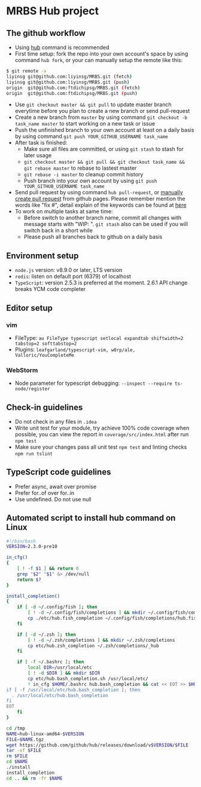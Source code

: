 # MRBS Hub project
## The github workflow
* Using [hub](https://hub.github.com) command is recommended
* First time setup: fork the repo into your own account's space by using command ```hub fork```, or your can manually setup the remote like this:
```sh
$ git remote -v
liyinsg git@github.com:liyinsg/MRBS.git (fetch)
liyinsg git@github.com:liyinsg/MRBS.git (push)
origin  git@github.com:ftdichipsg/MRBS.git (fetch)
origin  git@github.com:ftdichipsg/MRBS.git (push)

```
* Use `git checkout master && git pull` to update master branch everytime before you plan to create a new branch or send pull-request
* Create a new branch from `master` by using command `git checkout -b task_name master` to start working on a new task or issue
* Push the unfinished branch to your own account at least on a daily basis by using command `git push YOUR_GITHUB_USERNAME task_name`
* After task is finished:
  * Make sure all files are committed, or using `git stash` to stash for later usage
  * `git checkout master && git pull && git checkout task_name && git rebase master` to rebase to lastest master
  * `git rebase -i master` to cleanup commit history
  * Push branch into your own account by using `git push YOUR_GITHUB_USERNAME task_name`
* Send pull request by using command `hub pull-request`, or [manually create pull request](https://help.github.com/articles/creating-a-pull-request/) from github pages. Please remember mention the words like "fix #", detail explain of the keywords can be found at [here](https://help.github.com/articles/closing-issues-using-keywords/)
* To work on multiple tasks at same time:
  * Before switch to another branch name, commit all changes with message starts with "WIP: ". `git stash` also can be used if you will switch back in a short while
  * Please push all branches back to github on a daily basis

## Environment setup
* `node.js` version: v8.9.0 or later, LTS version
* `redis`: listen on default port (6379) of localhost
* `TypeScript`: version 2.5.3 is preferred at the moment. 2.6.1 API change breaks YCM code completer

## Editor setup
### vim
* FileType: ```au FileType typescript setlocal expandtab shiftwidth=2 tabstop=2 softtabstop=2```
* Plugins: `leafgarland/typescript-vim, w0rp/ale, Valloric/YouCompleteMe`
### WebStorm
*  Node parameter for typescript debugging: `--inspect --require ts-node/register`

## Check-in guidelines
* Do not check in any files in `.idea`
* Write unit test for your module, try achieve 100% code coverage when possible, you can view the report in `coverage/src/index.html` after run `npm test`
* Make sure your changes pass all unit test `npm test` and linting checks `npm run tslint`

## TypeScript code guidelines
* Prefer async, await over promise
* Prefer for..of over for..in
* Use undefined. Do not use null

## Automated script to install hub command on Linux
```bash
#!/bin/bash
VERSION=2.3.0-pre10

in_cfg()
{
	[ ! -f $1 ] && return 0
	grep "$2" "$1" &> /dev/null
	return $?
}

install_completion()
{
	if [ -d ~/.config/fish ]; then
		[ ! -d ~/.config/fish/completions ] && mkdir ~/.config/fish/completions
		cp ./etc/hub.fish_completion ~/.config/fish/completions/hub.fish
	fi

	if [ -d ~/.zsh ]; then
		[ ! -d ~/.zsh/completions ] && mkdir ~/.zsh/completions
		cp etc/hub.zsh_completion ~/.zsh/completions/_hub
	fi

	if [ -f ~/.bashrc ]; then
		local DIR=/usr/local/etc
		[ ! -d $DIR ] && mkdir $DIR
		cp etc/hub.bash_completion.sh /usr/local/etc/
		! in_cfg $HOME/.bashrc hub.bash_completion && cat << EOT >> $HOME/.bashrc
if [ -f /usr/local/etc/hub.bash_completion ]; then
  . /usr/local/etc/hub.bash_completion
fi
EOT
	fi
}

cd /tmp
NAME=hub-linux-amd64-$VERSION
FILE=$NAME.tgz
wget https://github.com/github/hub/releases/download/v$VERSION/$FILE
tar -xf $FILE
rm $FILE
cd $NAME
./install
install_completion
cd .. && rm -fr $NAME
```

